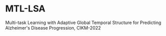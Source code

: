 # MTL-LSA
Multi-task Learning with Adaptive Global Temporal Structure for Predicting Alzheimer's Disease Progression, CIKM-2022
